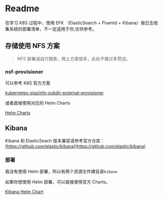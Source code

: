 # Readme

在学习 K8S 过程中，使用 EFK （ElasticSearch + Fluentd + Kibana）做日志收集系统的部署清单，不一定适用于你,仅供参考。

## 存储使用 NFS 方案

> NFS 部署请自行搜索，网上方案很多，此处不做过多赘述。

### nsf-provisioner

可以参考 K8S 官方方案

[kubernetes-sigs/nfs-subdir-external-provisioner](https://github.com/kubernetes-sigs/nfs-subdir-external-provisioner)

或者直接使用对应的 Helm Charts

[Helm Charts](https://github.com/kubernetes-sigs/nfs-subdir-external-provisioner/tree/master/charts/nfs-subdir-external-provisioner)

## Kibana

Kibana 和 ElasticSeach 版本兼容请参考官方仓库：[https://github.com/elastic/kibana](https://github.com/elastic/kibana)

### 部署

我没有使用 Helm 部署，所以有两个资源文件建目录`kibana`

如果你想使用 Helm 部署，可以直接使用官方 Charts。

[Kibana Helm Chart](https://artifacthub.io/packages/helm/elasticsearch/kibana)

